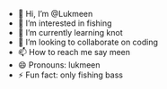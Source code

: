 - 👋 Hi, I’m @Lukmeen
- 👀 I’m interested in fishing
- 🌱 I’m currently learning knot
- 💞️ I’m looking to collaborate on coding
- 📫 How to reach me say meen
- 😄 Pronouns: lukmeen
- ⚡ Fun fact: only fishing bass

<!---
Lukmeen/Lukmeen is a ✨ special ✨ repository because its `README.md` (this file) appears on your GitHub profile.
You can click the Preview link to take a look at your changes.
--->
